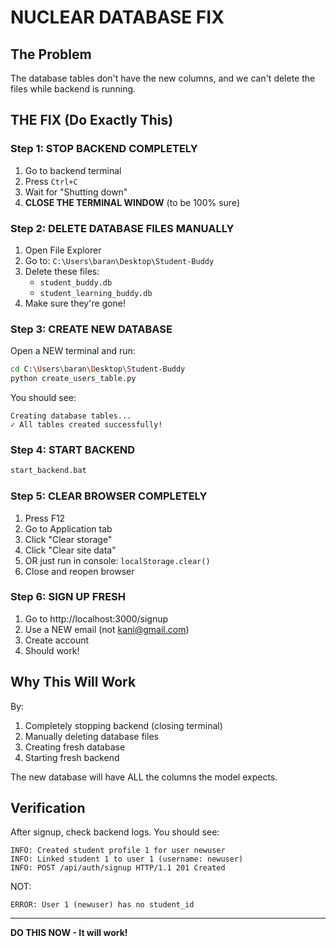 # NUCLEAR DATABASE FIX

## The Problem
The database tables don't have the new columns, and we can't delete the files while backend is running.

## THE FIX (Do Exactly This)

### Step 1: STOP BACKEND COMPLETELY
1. Go to backend terminal
2. Press `Ctrl+C`
3. Wait for "Shutting down"
4. **CLOSE THE TERMINAL WINDOW** (to be 100% sure)

### Step 2: DELETE DATABASE FILES MANUALLY
1. Open File Explorer
2. Go to: `C:\Users\baran\Desktop\Student-Buddy`
3. Delete these files:
   - `student_buddy.db`
   - `student_learning_buddy.db`
4. Make sure they're gone!

### Step 3: CREATE NEW DATABASE
Open a NEW terminal and run:
```bash
cd C:\Users\baran\Desktop\Student-Buddy
python create_users_table.py
```

You should see:
```
Creating database tables...
✓ All tables created successfully!
```

### Step 4: START BACKEND
```bash
start_backend.bat
```

### Step 5: CLEAR BROWSER COMPLETELY
1. Press F12
2. Go to Application tab
3. Click "Clear storage"
4. Click "Clear site data"
5. OR just run in console: `localStorage.clear()`
6. Close and reopen browser

### Step 6: SIGN UP FRESH
1. Go to http://localhost:3000/signup
2. Use a NEW email (not kani@gmail.com)
3. Create account
4. Should work!

## Why This Will Work

By:
1. Completely stopping backend (closing terminal)
2. Manually deleting database files
3. Creating fresh database
4. Starting fresh backend

The new database will have ALL the columns the model expects.

## Verification

After signup, check backend logs. You should see:
```
INFO: Created student profile 1 for user newuser
INFO: Linked student 1 to user 1 (username: newuser)
INFO: POST /api/auth/signup HTTP/1.1 201 Created
```

NOT:
```
ERROR: User 1 (newuser) has no student_id
```

---

**DO THIS NOW - It will work!**
